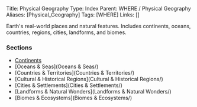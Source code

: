 Title: Physical Geography
Type: Index
Parent: WHERE / Physical Geography
Aliases: [Physical_Geography]
Tags: [WHERE]
Links: []

Earth's real-world places and natural features. Includes continents, oceans, countries, regions, cities, landforms, and biomes.

### Sections
- [Continents](Continents/)
- [Oceans & Seas](Oceans & Seas/)
- [Countries & Territories](Countries & Territories/)
- [Cultural & Historical Regions](Cultural & Historical Regions/)
- [Cities & Settlements](Cities & Settlements/)
- [Landforms & Natural Wonders](Landforms & Natural Wonders/)
- [Biomes & Ecosystems](Biomes & Ecosystems/)
